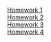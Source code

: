 [Homework 1]( https://hrytsivv.github.io/Genius/homework1/test.html ) <br>
[Homework 2]( https://hrytsivv.github.io/Genius/homework2/ ) <br>
[Homework 3]( https://hrytsivv.github.io/Genius/homework3/ ) <br>
[Homework 4]( https://hrytsivv.github.io/Genius/homework4/ ) <br>

